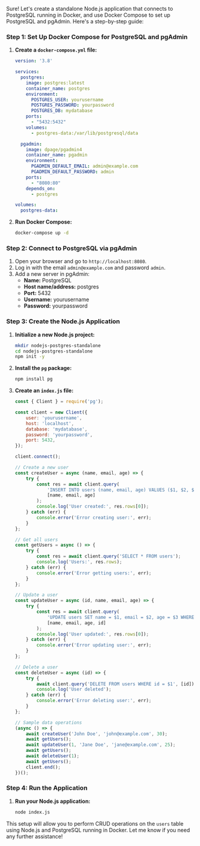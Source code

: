 Sure! Let's create a standalone Node.js application that connects to PostgreSQL running in Docker, and use Docker Compose to set up PostgreSQL and pgAdmin. Here's a step-by-step guide:

### Step 1: Set Up Docker Compose for PostgreSQL and pgAdmin

1. **Create a `docker-compose.yml` file:**
   ```yaml
   version: '3.8'

   services:
     postgres:
       image: postgres:latest
       container_name: postgres
       environment:
         POSTGRES_USER: yourusername
         POSTGRES_PASSWORD: yourpassword
         POSTGRES_DB: mydatabase
       ports:
         - "5432:5432"
       volumes:
         - postgres-data:/var/lib/postgresql/data

     pgadmin:
       image: dpage/pgadmin4
       container_name: pgadmin
       environment:
         PGADMIN_DEFAULT_EMAIL: admin@example.com
         PGADMIN_DEFAULT_PASSWORD: admin
       ports:
         - "8080:80"
       depends_on:
         - postgres

   volumes:
     postgres-data:
   ```

2. **Run Docker Compose:**
   ```bash
   docker-compose up -d
   ```

### Step 2: Connect to PostgreSQL via pgAdmin

1. Open your browser and go to `http://localhost:8080`.
2. Log in with the email `admin@example.com` and password `admin`.
3. Add a new server in pgAdmin:
   - **Name:** PostgreSQL
   - **Host name/address:** postgres
   - **Port:** 5432
   - **Username:** yourusername
   - **Password:** yourpassword

### Step 3: Create the Node.js Application

1. **Initialize a new Node.js project:**
   ```bash
   mkdir nodejs-postgres-standalone
   cd nodejs-postgres-standalone
   npm init -y
   ```

2. **Install the `pg` package:**
   ```bash
   npm install pg
   ```

3. **Create an `index.js` file:**
   ```javascript
   const { Client } = require('pg');

   const client = new Client({
       user: 'yourusername',
       host: 'localhost',
       database: 'mydatabase',
       password: 'yourpassword',
       port: 5432,
   });

   client.connect();

   // Create a new user
   const createUser = async (name, email, age) => {
       try {
           const res = await client.query(
               'INSERT INTO users (name, email, age) VALUES ($1, $2, $3) RETURNING *',
               [name, email, age]
           );
           console.log('User created:', res.rows[0]);
       } catch (err) {
           console.error('Error creating user:', err);
       }
   };

   // Get all users
   const getUsers = async () => {
       try {
           const res = await client.query('SELECT * FROM users');
           console.log('Users:', res.rows);
       } catch (err) {
           console.error('Error getting users:', err);
       }
   };

   // Update a user
   const updateUser = async (id, name, email, age) => {
       try {
           const res = await client.query(
               'UPDATE users SET name = $1, email = $2, age = $3 WHERE id = $4 RETURNING *',
               [name, email, age, id]
           );
           console.log('User updated:', res.rows[0]);
       } catch (err) {
           console.error('Error updating user:', err);
       }
   };

   // Delete a user
   const deleteUser = async (id) => {
       try {
           await client.query('DELETE FROM users WHERE id = $1', [id]);
           console.log('User deleted');
       } catch (err) {
           console.error('Error deleting user:', err);
       }
   };

   // Sample data operations
   (async () => {
       await createUser('John Doe', 'john@example.com', 30);
       await getUsers();
       await updateUser(1, 'Jane Doe', 'jane@example.com', 25);
       await getUsers();
       await deleteUser(1);
       await getUsers();
       client.end();
   })();
   ```

### Step 4: Run the Application

1. **Run your Node.js application:**
   ```bash
   node index.js
   ```

This setup will allow you to perform CRUD operations on the `users` table using Node.js and PostgreSQL running in Docker. Let me know if you need any further assistance!
